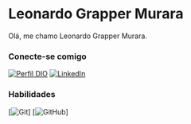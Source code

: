 # Leonardo Grapper Murara
Olá, me chamo Leonardo Grapper Murara.


### Conecte-se comigo
[![Perfil DIO](https://img.shields.io/badge/-Meu%20Perfil%20na%20DIO-30A3DC?style=for-the-badge)](https://web.dio.me/users/leogmurara/)
[![LinkedIn](https://img.shields.io/badge/-LinkedIn-000?style=for-the-badge&logo=linkedin&logoColor=30A3DC)](https://www.linkedin.com/in/leonardograppermurara/)


### Habilidades
[![Git](https://img.shields.io/badge/Git-000?style=for-the-badge&logo=git&logoColor=E94D5F)]
[![GitHub](https://img.shields.io/badge/GitHub-000?style=for-the-badge&logo=github&logoColor=30A3DC)]
